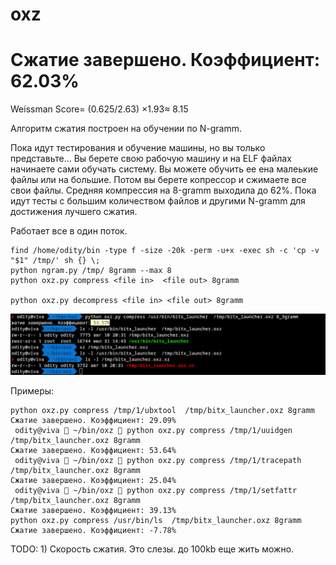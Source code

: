 # oxz

# Сжатие завершено. Коэффициент: 62.03%

Weissman Score= (0.625/2.63) ×1.93≈   8.15

Алгоритм сжатия построен на обучении по N-gramm.

Пока идут тестирования и обучение машины, но вы только представьте...
Вы берете свою рабочую машину и на ELF файлах начинаете сами обучать систему. Вы можете обучить ее ена малеькие файлы или на большие.
Потом вы берете копрессор и сжимаете все свои файлы. Средняя компрессия на 8-gramm выходила до 62%. Пока идут тесты с большим количеством файлов и другими N-gramm  для достижения лучшего сжатия.

Работает все в один поток.

```
find /home/odity/bin -type f -size -20k -perm -u+x -exec sh -c 'cp -v "$1" /tmp/' sh {} \;
python ngram.py /tmp/ 8gramm --max 8
python oxz.py compress <file in>  <file out> 8gramm

python oxz.py decompress <file in> <file out> 8gramm
```

<img src="https://github.com/oditynet/oxz/blob/main/result.png" title="example" width="800" />

Примеры:
```
python oxz.py compress /tmp/1/ubxtool  /tmp/bitx_launcher.oxz 8gramm
Сжатие завершено. Коэффициент: 29.09%
 odity@viva  ~/bin/oxz  python oxz.py compress /tmp/1/uuidgen  /tmp/bitx_launcher.oxz 8gramm
Сжатие завершено. Коэффициент: 53.64%
 odity@viva  ~/bin/oxz  python oxz.py compress /tmp/1/tracepath  /tmp/bitx_launcher.oxz 8gramm 
Сжатие завершено. Коэффициент: 25.04%
 odity@viva  ~/bin/oxz  python oxz.py compress /tmp/1/setfattr  /tmp/bitx_launcher.oxz 8gramm
Сжатие завершено. Коэффициент: 39.13%
python oxz.py compress /usr/bin/ls  /tmp/bitx_launcher.oxz 8gramm 
Сжатие завершено. Коэффициент: -7.78%
```


TODO: 1) Скорость сжатия. Это слезы. до 100kb еще жить можно.
